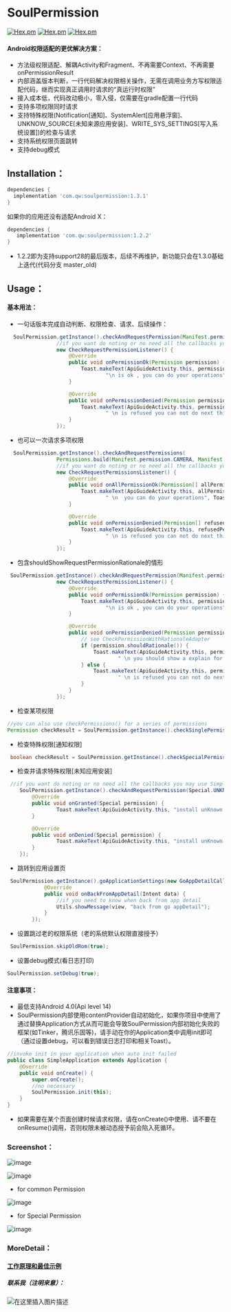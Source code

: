 # SoulPermission
 [![Hex.pm](https://img.shields.io/badge/download-1.3.1-green)](https://bintray.com/beta/#/soulqw/maven/soulpermission?tab=overview)
 [![Hex.pm](https://img.shields.io/badge/Jetpack-AndroidX-orange)]()
 [![Hex.pm](https://img.shields.io/hexpm/l/plug.svg)](https://www.apache.org/licenses/LICENSE-2.0)
#### Android权限适配的更优解决方案：
 - 方法级权限适配、解耦Activity和Fragment、不再需要Context、不再需要onPermissionResult
 - 内部涵盖版本判断，一行代码解决权限相关操作，无需在调用业务方写权限适配代码，继而实现真正调用时请求的“真运行时权限”
 - 接入成本低，代码改动极小，零入侵，仅需要在gradle配置一行代码
 - 支持多项权限同时请求
 - 支持特殊权限(Notification[通知]、SystemAlert[应用悬浮窗]、UNKNOW_SOURCE[未知来源应用安装]、WRITE_SYS_SETTINGS[写入系统设置])的检查与请求
 - 支持系统权限页面跳转
 - 支持debug模式
## Installation：

```gradle
dependencies {
  implementation 'com.qw:soulpermission:1.3.1'
}

```
如果你的应用还没有适配Android X：

```gradle
dependencies {
   implementation 'com.qw:soulpermission:1.2.2'
}
```
- 1.2.2即为支持support28的最后版本，后续不再维护，新功能只会在1.3.0基础上迭代(代码分支 master_old)

## Usage：

#### 基本用法：
- 一句话版本完成自动判断、权限检查、请求、后续操作：
```java
  SoulPermission.getInstance().checkAndRequestPermission(Manifest.permission.ACCESS_FINE_LOCATION,
                //if you want do noting or no need all the callbacks you may use SimplePermissionAdapter instead
                new CheckRequestPermissionListener() {
                    @Override
                    public void onPermissionOk(Permission permission) {
                        Toast.makeText(ApiGuideActivity.this, permission.toString() +
                                "\n is ok , you can do your operations", Toast.LENGTH_SHORT).show();
                    }

                    @Override
                    public void onPermissionDenied(Permission permission) {
                        Toast.makeText(ApiGuideActivity.this, permission.toString() +
                                " \n is refused you can not do next things", Toast.LENGTH_SHORT).show();
                    }
                });

```
- 也可以一次请求多项权限

```java
  SoulPermission.getInstance().checkAndRequestPermissions(
                Permissions.build(Manifest.permission.CAMERA, Manifest.permission.WRITE_EXTERNAL_STORAGE),
                //if you want do noting or no need all the callbacks you may use SimplePermissionsAdapter instead
                new CheckRequestPermissionsListener() {
                    @Override
                    public void onAllPermissionOk(Permission[] allPermissions) {
                        Toast.makeText(ApiGuideActivity.this, allPermissions.length + "permissions is ok" +
                                " \n  you can do your operations", Toast.LENGTH_SHORT).show();
                    }

                    @Override
                    public void onPermissionDenied(Permission[] refusedPermissions) {
                        Toast.makeText(ApiGuideActivity.this, refusedPermissions[0].toString() +
                                " \n is refused you can not do next things", Toast.LENGTH_SHORT).show();
                    }
                });

```
- 包含shouldShowRequestPermissionRationale的情形

```java
 SoulPermission.getInstance().checkAndRequestPermission(Manifest.permission.READ_CONTACTS,
                new CheckRequestPermissionListener() {
                    @Override
                    public void onPermissionOk(Permission permission) {
                        Toast.makeText(ApiGuideActivity.this, permission.toString() +
                                "\n is ok , you can do your operations", Toast.LENGTH_SHORT).show();
                    }

                    @Override
                    public void onPermissionDenied(Permission permission) {
                        // see CheckPermissionWithRationaleAdapter
                        if (permission.shouldRationale()) {
                            Toast.makeText(ApiGuideActivity.this, permission.toString() +
                                    " \n you should show a explain for user then retry ", Toast.LENGTH_SHORT).show();
                        } else {
                            Toast.makeText(ApiGuideActivity.this, permission.toString() +
                                    " \n is refused you can not do next things", Toast.LENGTH_SHORT).show();
                        }
                    }
                });

```
- 检查某项权限

```java
//you can also use checkPermissions() for a series of permissions
Permission checkResult = SoulPermission.getInstance().checkSinglePermission(Manifest.permission.ACCESS_FINE_LOCATION);
```
- 检查特殊权限[通知权限]

```java
 boolean checkResult = SoulPermission.getInstance().checkSpecialPermission(Special.NOTIFICATION);
```
- 检查并请求特殊权限[未知应用安装]

```java
 //if you want do noting or no need all the callbacks you may use SimpleSpecialPermissionAdapter instead
    SoulPermission.getInstance().checkAndRequestPermission(Special.UNKNOWN_APP_SOURCES, new SpecialPermissionListener() {
        @Override
        public void onGranted(Special permission) {
                Toast.makeText(ApiGuideActivity.this, "install unKnown app  is enable now", Toast.LENGTH_SHORT).show();
        }

        @Override
        public void onDenied(Special permission) {
                Toast.makeText(ApiGuideActivity.this, "install unKnown app  is disable yet", Toast.LENGTH_SHORT).show();
        }
    });
```

- 跳转到应用设置页


```java
 SoulPermission.getInstance().goApplicationSettings(new GoAppDetailCallBack() {
            @Override
            public void onBackFromAppDetail(Intent data) {
                //if you need to know when back from app detail
                Utils.showMessage(view, "back from go appDetail");
            }
        });
```
- 设置跳过老的权限系统（老的系统默认权限直接授予）
```java
 SoulPermission.skipOldRom(true);
```

- 设置debug模式(看日志打印)

```java
SoulPermission.setDebug(true);
```

#### 注意事项：
- 最低支持Android 4.0(Api level 14)
- SoulPermission内部使用contentProvider自动初始化，如果你项目中使用了通过替换Application方式从而可能会导致SoulPermission内部初始化失败的框架(如Tinker，腾讯乐固等)，请手动在你的Application类中调用init即可（通过设置debug，可以看到错误日志打印和相关Toast）。

```java
//invoke init in your application when auto init failed
public class SimpleApplication extends Application {
    @Override
    public void onCreate() {
        super.onCreate();
        //no necessary
        SoulPermission.init(this);
    }
}

```
- 如果需要在某个页面创建时候请求权限，请在onCreate()中使用、请不要在onResume()调用，否则权限未被动态授予前会陷入死循环。
### Screenshot：
![image](https://img-blog.csdnimg.cn/20190612212049718.png)

![image](https://img-blog.csdnimg.cn/20190530192140891.png)
- for common Permission

![image](https://img-blog.csdnimg.cn/20190530192219180.gif)

- for Special Permission

![image](https://img-blog.csdnimg.cn/2019053019225180.gif)

### MoreDetail：
#### [工作原理和最佳示例](https://blog.csdn.net/u014626094/article/details/89438614)

##### 联系我（注明来意）：
![在这里插入图片描述](https://img-blog.csdnimg.cn/20210209234455912.png)
